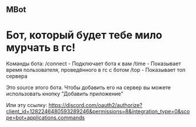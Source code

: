 ## MBot

# Бот, который будет тебе мило мурчать в гс!

Команды бота:
/connect - Подключает бота к вам
/time - Показывает время пользователя, проведённого в гс с ботом
/top - Показывает топ сервера

Это source этого бота. Чтобы добавить его на сервер вы можете использовать кнопку "Добавить приложение"

Или эту ссылку:
https://discord.com/oauth2/authorize?client_id=1282246480593289246&permissions=8&integration_type=0&scope=bot+applications.commands
